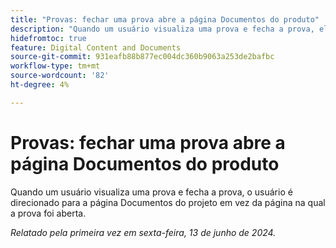 ```yaml
---
title: "Provas: fechar uma prova abre a página Documentos do produto"
description: "Quando um usuário visualiza uma prova e fecha a prova, ele é direcionado para a página Documentos do projeto, em vez da página na qual a prova foi aberta."
hidefromtoc: true
feature: Digital Content and Documents
source-git-commit: 931eafb88b877ec004dc360b9063a253de2bafbc
workflow-type: tm+mt
source-wordcount: '82'
ht-degree: 4%

---
```



# Provas: fechar uma prova abre a página Documentos do produto

Quando um usuário visualiza uma prova e fecha a prova, o usuário é direcionado para a página Documentos do projeto em vez da página na qual a prova foi aberta.

_Relatado pela primeira vez em sexta-feira, 13 de junho de 2024._
